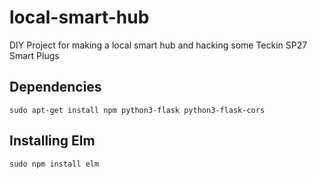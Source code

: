 # local-smart-hub
DIY Project for making a local smart hub and hacking some Teckin SP27 Smart Plugs

## Dependencies

``` sudo apt-get install npm python3-flask python3-flask-cors ```

## Installing Elm

``` sudo npm install elm ```